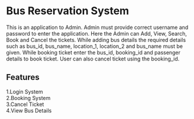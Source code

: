 # Bus Reservation System #
  This is an application to Admin. Admin must provide correct username and password to enter the application. Here the Admin can Add, View, Search, Book and Cancel the tickets. While adding bus details the required details such as bus_id, bus_name, location_1, location_2 and bus_name must be given. While booking ticket enter the bus_id, booking_id and passenger details to book ticket. User can also cancel ticket using the booking_id.

<h2>Features</h2>

1.Login System 
<br>2.Booking System
<br>3.Cancel Ticket
<br>4.View Bus Details

